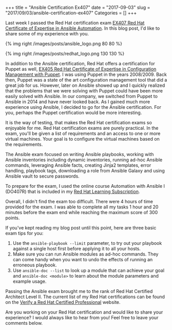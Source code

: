 +++
title = "Ansible Certification Ex407"
date = "2017-09-03"
slug = "2017/09/03/ansible-certification-ex407"
Categories = []
+++

Last week I passed the Red Hat certification exam [EX407 Red Hat Certificate of Expertise in Ansible Automation](https://www.redhat.com/en/services/training/ex407-red-hat-certificate-expertise-ansible-automation). In this blog post, I'd like to share some of my experience with you.

<!--more-->

{% img right /images/posts/ansible_logo.png 80 80 %}

{% img right /images/posts/redhat_logo.png 130 130 %}

In addition to the Ansible certification, Red Hat offers a certification for Puppet as well, [EX405 Red Hat Certificate of Expertise in Configuration Management with Puppet](https://www.redhat.com/en/services/training/ex405-red-hat-certificate-expertise-configuration-management-puppet). I was using Puppet in the years 2008/2009. Back then, Puppet was a state of the art configuration management tool that did a great job for us. However, later on Ansible showed up and I quickly realized that the problems that we were solving with Puppet could have been more easily solved with Ansible. In our company, we switched from Puppet to Ansible in 2014 and have never looked back. As I gained much more experience using Ansible, I decided to go for the Ansible certification. For you, perhaps the Puppet certification would be more interesting.

It is the way of testing, that makes the Red Hat certification exams so enjoyable for me. Red Hat certification exams are purely practical. In the exam, you'll be given a list of requirements and an access to one or more virtual machines. Your goal is to configure the virtual machines based on the requirements.

The Ansible exam focused on writing Ansible playbooks, working with Ansible inventories including dynamic inventories, running ad-hoc Ansible commands, leveraging Ansible facts, creating Jinja2 templates, error handling, playbook tags, downloading a role from Ansible Galaxy and using Ansible vault to secure passwords.

To prepare for the exam, I used the online course Automation with Ansible I (DO407R) that is included in my [Red Hat Learning Subscription](https://www.redhat.com/en/services/training/learning-subscription).

Overall, I didn't find the exam too difficult. There were 4 hours of time provided for the exam. I was able to complete all my tasks 1 hour and 20 minutes before the exam end while reaching the maximum score of 300 points.

If you've kept reading my blog post until this point, here are three basic exam tips for you:

1.  Use the `ansible-playbook --limit` parameter, to try out your playbook against a single host first before applying it to all your hosts.
2.  Make sure you can run Ansible modules as ad-hoc commands. They can come handy when you want to undo the effects of running an erroneous playbook.
3.  Use `ansible-doc --list` to look up a module that can achieve your goal and `ansible-doc <module>` to learn about the module parameters and example usage.

Passing the Ansible exam brought me to the rank of Red Hat Certified Architect Level II. The current list of my Red Hat certifications can be found on the [Verify a Red Hat Certified Professional](https://www.redhat.com/rhtapps/certification/verify/?certId=160-216-727) website.

Are you working on your Red Hat certification and would like to share your experience? I would always like to hear from you! Feel free to leave your comments below.
